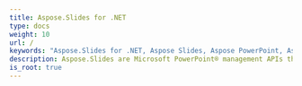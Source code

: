 ```yaml
---
title: Aspose.Slides for .NET
type: docs
weight: 10
url: /
keywords: "Aspose.Slides for .NET, Aspose Slides, Aspose PowerPoint, Aspose PPT, Aspose API Reference."
description: Aspose.Slides are Microsoft PowerPoint® management APIs that enables software applications to read and write PowerPoint® documents without using Microsoft PowerPoint®.
is_root: true
---
```


